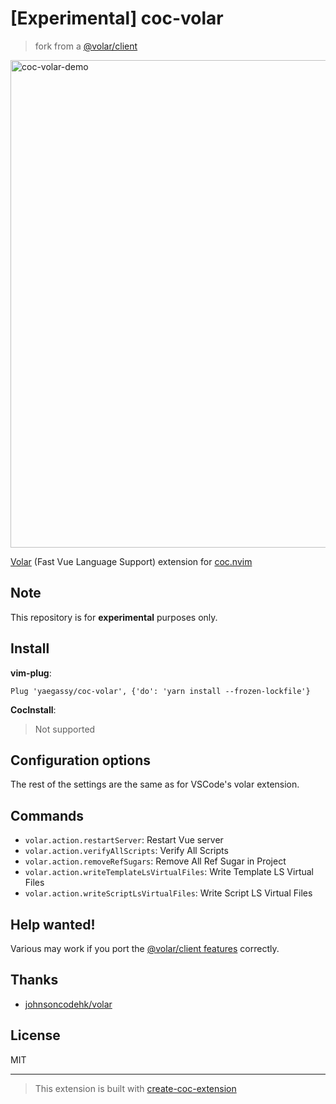 # [Experimental] coc-volar

> fork from a [@volar/client](https://github.com/johnsoncodehk/volar/tree/master/packages/client)

<img width="780" alt="coc-volar-demo" src="https://user-images.githubusercontent.com/188642/127477834-461c3565-143a-4ce7-bd78-e68b8b304480.gif">

[Volar](https://marketplace.visualstudio.com/items?itemName=johnsoncodehk.volar) (Fast Vue Language Support) extension for [coc.nvim](https://github.com/neoclide/coc.nvim)

## Note

This repository is for **experimental** purposes only.

## Install

**vim-plug**:

```vim
Plug 'yaegassy/coc-volar', {'do': 'yarn install --frozen-lockfile'}
```

**CocInstall**:

> Not supported

## Configuration options

The rest of the settings are the same as for VSCode's volar extension.

## Commands

- `volar.action.restartServer`: Restart Vue server
- `volar.action.verifyAllScripts`: Verify All Scripts
- `volar.action.removeRefSugars`: Remove All Ref Sugar in Project
- `volar.action.writeTemplateLsVirtualFiles`: Write Template LS Virtual Files
- `volar.action.writeScriptLsVirtualFiles`: Write Script LS Virtual Files

## Help wanted!

Various may work if you port the [@volar/client features](https://github.com/johnsoncodehk/volar/tree/master/packages/client/src/features) correctly.

## Thanks

- [johnsoncodehk/volar](https://github.com/johnsoncodehk/volar)

## License

MIT

---

> This extension is built with [create-coc-extension](https://github.com/fannheyward/create-coc-extension)
